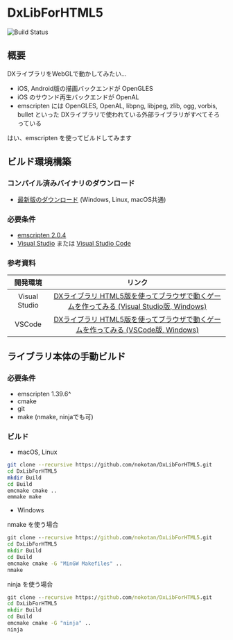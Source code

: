 # DxLibForHTML5

![Build Status](https://www.travis-ci.com/nokotan/DxLibForHTML5.svg?branch=master)

## 概要

DXライブラリをWebGLで動かしてみたい...

- iOS, Android版の描画バックエンドが OpenGLES
- iOS のサウンド再生バックエンドが OpenAL
- emscripten には OpenGLES, OpenAL, libpng, libjpeg, zlib, ogg, vorbis, bullet といった DXライブラリで使われている外部ライブラリがすべてそろっている

はい、emscripten を使ってビルドしてみます

## ビルド環境構築

### コンパイル済みバイナリのダウンロード

- [最新版のダウンロード](https://github.com/nokotan/DxLibForHTML5/releases/latest) (Windows, Linux, macOS共通)

### 必要条件

- [emscripten 2.0.4](https://emscripten.org/docs/getting_started/downloads.html)
- [Visual Studio](https://visualstudio.microsoft.com/ja/downloads/) または [Visual Studio Code](https://visualstudio.microsoft.com/ja/downloads/)

### 参考資料

| 開発環境 | リンク |
|:--:|:--:|
| Visual Studio | [DXライブラリ HTML5版を使ってブラウザで動くゲームを作ってみる (Visual Studio版, Windows)](https://qiita.com/nokotan/items/5fa6f2d39ff7bb6641e8) |
| VSCode | [DXライブラリ HTML5版を使ってブラウザで動くゲームを作ってみる (VSCode版, Windows)](https://qiita.com/nokotan/items/d2dff1559f981e5e3da5) |

## ライブラリ本体の手動ビルド

### 必要条件

- emscripten 1.39.6^
- cmake
- git
- make (nmake, ninjaでも可)

### ビルド

- macOS, Linux

```bash
git clone --recursive https://github.com/nokotan/DxLibForHTML5.git
cd DxLibForHTML5
mkdir Build
cd Build
emcmake cmake ..
emmake make
```

- Windows

nmake を使う場合

```bat
git clone --recursive https://github.com/nokotan/DxLibForHTML5.git
cd DxLibForHTML5
mkdir Build
cd Build
emcmake cmake -G "MinGW Makefiles" ..
nmake
```

ninja を使う場合

```bat
git clone --recursive https://github.com/nokotan/DxLibForHTML5.git
cd DxLibForHTML5
mkdir Build
cd Build
emcmake cmake -G "ninja" ..
ninja
```
